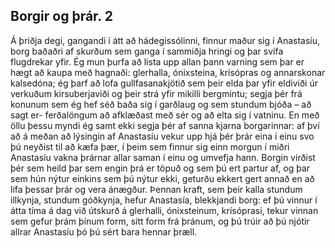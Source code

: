 ## Borgir og þrár. 2

Á þriðja degi, gangandi í átt að hádegissólinni, finnur maður sig í Anastasíu, borg baðaðri af skurðum sem ganga í sammiðja hringi og þar svífa flugdrekar yfir. Ég mun þurfa að lista upp allan þann varning sem þar er hægt að kaupa með hagnaði: glerhalla, ónixsteina, krísópras og annarskonar kalsedóna; ég þarf að lofa gullfasanakjötið sem þeir elda þar yfir eldiviði úr verkuðum kirsuberjaviði og þeir strá yfir mikilli bergmintu; segja þér frá konunum sem ég hef séð baða sig í garðlaug og sem stundum bjóða – að sagt er- ferðalöngum að afklæðast með sér og að elta sig í vatninu. En með öllu þessu myndi ég samt ekki segja þér af sanna kjarna borgarinnar: af því að á meðan að lýsingin af Anastasíu vekur upp hjá þér þrár eina í einu svo þú neyðist til að kæfa þær, í þeim sem finnur sig einn morgun í miðri Anastasíu vakna þrárnar allar saman í einu og umvefja hann. Borgin virðist þér sem heild þar sem engin þrá er töpuð og sem þú ert partur af, og þar sem hún nýtur einkins sem þú nýtur ekki, geturðu ekkert gert annað en að lifa þessar þrár og vera ánægður. Þennan kraft, sem þeir kalla stundum illkynja, stundum góðkynja, hefur Anastasía, blekkjandi borg: ef þú vinnur í átta tíma á dag við útskurð á glerhalli, ónixsteinum, krísóprasi, tekur vinnan sem gefur þrám þínum form, sitt form frá þránum, og þú trúir að þú njótir allrar Anastasíu þó þú sért bara hennar þræll.

